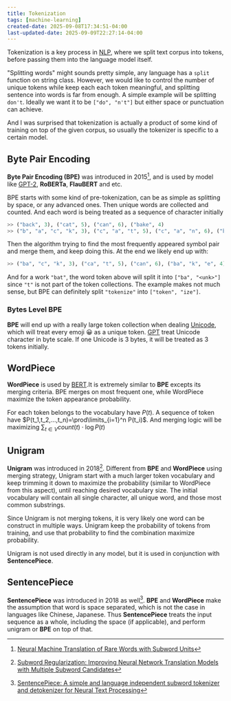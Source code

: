 ```yaml
---
title: Tokenization
tags: [machine-learning]
created-date: 2025-09-08T17:34:51-04:00
last-updated-date: 2025-09-09T22:27:14-04:00
---
```


Tokenization is a key process in [NLP](note/by/developer/natural_language_processing.md), where we split text corpus into tokens, before passing them into the language model itself.

"Splitting words" might sounds pretty simple, any language has a `split` function on string class. However, we would like to control the number of unique tokens while keep each each token meaningful, and splitting sentence into words is far from enough. A simple example will be splitting `don't`. Ideally we want it to be `["do", "n't"]` but either space or punctuation can achieve.

And I was surprised that tokenization is actually a product of some kind of training on top of the given corpus, so usually the tokenizer is specific to a certain model.

## Byte Pair Encoding

**Byte Pair Encoding (BPE)** was introduced in 2015[^1], and is used by model like [GPT-2](note/by/developer/gpt.md#GPT-2), **RoBERTa**, **FlauBERT** and etc.

BPE starts with some kind of pre-tokenization, can be as simple as splitting by space, or any advanced ones. Then unique words are collected and counted. And each word is being treated as a sequence of character initially

``` python
>> ("back", 3), ("cat", 5), ("can", 6), ("bake", 4)
>> ("b", "a", "c", "k", 3), ("c", "a", "t", 5), ("c", "a", "n", 6), ("b", "a", "k", "e", 4)
```

Then the algorithm trying to find the most frequently appeared symbol pair and merge them, and keep doing this. At the end we likely end up with:

``` python
>> ("ba", "c", "k", 3), ("ca", "t", 5), ("can", 6), ("ba", "k", "e", 4)
```

And for a work `"bat"`, the word token above will split it into `["ba", "<unk>"]` since `"t"` is not part of the token collections. The example makes not much sense, but BPE can definitely split `"tokenize"` into `["token", "ize"]`.

### Bytes Level BPE

**BPE** will end up with a really large token collection when dealing [Unicode](note/by/developer/drafts/text_encoding.md#Unicode), which will treat every emoji 😀 as a unique token. [GPT](note/by/developer/gpt.md) treat Unicode character in byte scale. If one Unicode is 3 bytes, it will be treated as 3 tokens initially.

## WordPiece

**WordPiece** is used by [BERT](note/by/developer/bert.md).It is extremely similar to **BPE** excepts its merging criteria. BPE merges on most frequent one, while WordPiece maximize the token appearance probability.

For each token belongs to the vocabulary have $P(t)$. A sequence of token have $P(t_1,t_2,...,t_n)=\prod\limits_{i=1}^n P(t_i)$. And merging logic will be maximizing $\sum_{t\in V} count(t) \cdot \log P(t)$

## Unigram

**Unigram** was introduced in 2018[^2]. Different from **BPE** and **WordPiece** using merging strategy, Unigram start with a much larger token vocabulary and keep trimming it down to maximize the probability (similar to WordPiece from this aspect), until reaching desired vocabulary size. The initial vocabulary will contain all single character, all unique word, and those most common substrings.

Since Unigram is not merging tokens, it is very likely one word can be construct in multiple ways. Unigram keep the probability of tokens from training, and use that probability to find the combination maximize probability.

Unigram is not used directly in any model, but it is used in conjunction with **SentencePiece**.

## SentencePiece

**SentencePiece** was introduced in 2018 as well[^3]. **BPE** and **WordPiece** make the assumption that word is space separated, which is not the case in languages like Chinese, Japanese. Thus **SentencePiece** treats the input sequence as a whole, including the space (if applicable), and perform unigram or **BPE** on top of that.

[^1]: [Neural Machine Translation of Rare Words with Subword Units](https://arxiv.org/abs/1508.07909)
[^2]: [Subword Regularization: Improving Neural Network Translation Models with Multiple Subword Candidates](https://arxiv.org/abs/1804.10959)
[^3]: [SentencePiece: A simple and language independent subword tokenizer and detokenizer for Neural Text Processing](https://arxiv.org/abs/1808.06226)
